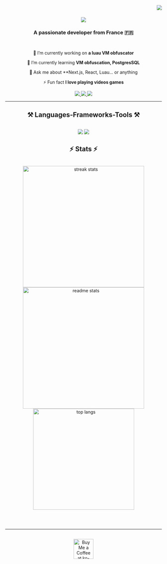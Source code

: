 <img align="right" src="https://visitor-badge.laobi.icu/badge?page_id=Sponsoparnordvpn.Sponsoparnordvpn" />

<h1 align="center">
    <img src="https://readme-typing-svg.herokuapp.com/?font=Righteous&size=35&center=true&vCenter=true&width=500&height=70&duration=4000&lines=Hi+There!+👋;+I'm+Sponso!;" />
</h1>

<h3 align="center">A passionate developer from France 🇫🇷</h3>

<br/>

<div align="center">
 
 🔭 I’m currently working on **a luau VM obfuscator**
 
 🌱 I’m currently learning **VM obfuscation, PostgresSQL**

💬 Ask me about **Next.js, React, Luau... or anything

⚡ Fun fact **I love playing videos games**
 </div>
 
<div align="center"> 
  <a href="mailto:sponsoparnordvpn@gmail.com">
    <img src="https://img.shields.io/badge/Gmail-333333?style=for-the-badge&logo=gmail&logoColor=red" />
  </a>
  <a href="discordapp.com/users/1157544020143255614" target="_blank">
    <img src="https://img.shields.io/badge/Discord-0077B5?style=for-the-badge&logo=discord&logoColor=white" target="_blank" />
  </a>
  <a href="https://example.com" target="_blank">
     <img src="https://img.shields.io/badge/Portfolio-FF5722?style=for-the-badge&logo=todoist&logoColor=white" target="_blank" />
  </a>
</div>

 <hr/>
 
<h2 align="center">⚒️ Languages-Frameworks-Tools ⚒️</h2>
<br/>
<div align="center">
    <img src="https://skillicons.dev/icons?i=react,html,css,vscode,github,figma,tailwind,git" />
    <img src="https://skillicons.dev/icons?i=nodejs,python,javascript,typescript,mongodb,lua,nextjs,flask" /><br>
</div>

<h2 align="center">⚡ Stats ⚡</h2>
<br>
<div align=center>
  <img width=390 src="https://github-readme-streak-stats-salesp07.vercel.app/?user=Sponsoparnordvpn&count_private=true&theme=react&border_radius=10" alt="streak stats"/>
  <img width=390 src="https://github-readme-stats-salesp07.vercel.app/api?username=Sponsoparnordvpn&count_private=true&show_icons=true&theme=react&rank_icon=github&border_radius=10" alt="readme stats" />
  <br/>
  <img width=325 align="center" src="https://github-readme-stats-salesp07.vercel.app/api/top-langs/?username=Sponsoparnordvpn&hide=HTML&langs_count=8&layout=compact&theme=react&border_radius=10&size_weight=0.5&count_weight=0.5&exclude_repo=github-readme-stats" alt="top langs" />
</div>

<br/><br/>

<hr/>

<br/>

<div align="center">
<a href='https://ko-fi.com/V7V4RAK9C' target='_blank'><img height='64' style='border:0px;height:64px;' src='https://storage.ko-fi.com/cdn/kofi1.png?v=3' border='0' alt='Buy Me a Coffee at ko-fi.com' /></a>
</div>

<br/>
